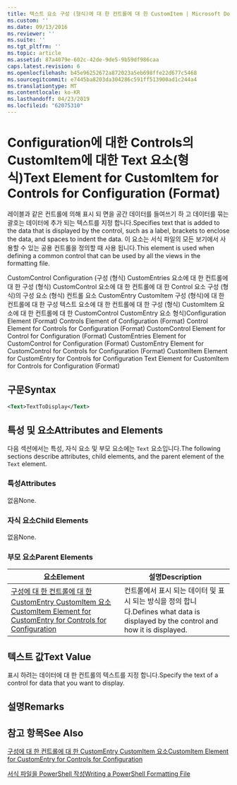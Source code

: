 ```yaml
---
title: 텍스트 요소 구성 (형식)에 대 한 컨트롤에 대 한 CustomItem | Microsoft Docs
ms.custom: ''
ms.date: 09/13/2016
ms.reviewer: ''
ms.suite: ''
ms.tgt_pltfrm: ''
ms.topic: article
ms.assetid: 87a4079e-602c-42de-9de5-9b59df986caa
caps.latest.revision: 6
ms.openlocfilehash: b45e96252672a872023a5eb698ffe22d677c5468
ms.sourcegitcommit: e7445ba8203da304286c591ff513900ad1c244a4
ms.translationtype: MT
ms.contentlocale: ko-KR
ms.lasthandoff: 04/23/2019
ms.locfileid: "62075310"
---
```

# <a name="text-element-for-customitem-for-controls-for-configuration-format"></a><span data-ttu-id="87ecb-102">Configuration에 대한 Controls의 CustomItem에 대한 Text 요소(형식)</span><span class="sxs-lookup"><span data-stu-id="87ecb-102">Text Element for CustomItem for Controls for Configuration (Format)</span></span>

<span data-ttu-id="87ecb-103">레이블과 같은 컨트롤에 의해 표시 되 면을 공간 데이터를 들여쓰기 하 고 데이터를 묶는 괄호는 데이터에 추가 되는 텍스트를 지정 합니다.</span><span class="sxs-lookup"><span data-stu-id="87ecb-103">Specifies text that is added to the data that is displayed by the control, such as a label, brackets to enclose the data, and spaces to indent the data.</span></span> <span data-ttu-id="87ecb-104">이 요소는 서식 파일의 모든 보기에서 사용할 수 있는 공용 컨트롤을 정의할 때 사용 됩니다.</span><span class="sxs-lookup"><span data-stu-id="87ecb-104">This element is used when defining a common control that can be used by all the views in the formatting file.</span></span>

<span data-ttu-id="87ecb-105">CustomControl Configuration (구성 (형식) CustomEntries 요소에 대 한 컨트롤에 대 한 구성 (형식) CustomControl 요소에 대 한 컨트롤에 대 한 Control 요소 구성 (형식)의 구성 요소 (형식) 컨트롤 요소 CustomEntry CustomItem 구성 (형식)에 대 한 컨트롤에 대 한 구성 텍스트 요소에 대 한 컨트롤에 대 한 구성 (형식) CustomItem 요소에 대 한 컨트롤에 대 한 CustomControl CustomEntry 요소 형식)</span><span class="sxs-lookup"><span data-stu-id="87ecb-105">Configuration Element (Format) Controls Element of Configuration (Format) Control Element for Controls for Configuration (Format) CustomControl Element for Control for Configuration (Format) CustomEntries Element for CustomControl for Configuration (Format) CustomEntry Element for CustomControl for Controls for Configuration (Format) CustomItem Element for CustomEntry for Controls for Configuration Text Element for CustomItem for Controls for Configuration (Format)</span></span>

## <a name="syntax"></a><span data-ttu-id="87ecb-106">구문</span><span class="sxs-lookup"><span data-stu-id="87ecb-106">Syntax</span></span>

```xml
<Text>TextToDisplay</Text>
```

## <a name="attributes-and-elements"></a><span data-ttu-id="87ecb-107">특성 및 요소</span><span class="sxs-lookup"><span data-stu-id="87ecb-107">Attributes and Elements</span></span>

<span data-ttu-id="87ecb-108">다음 섹션에서는 특성, 자식 요소 및 부모 요소에는 `Text` 요소입니다.</span><span class="sxs-lookup"><span data-stu-id="87ecb-108">The following sections describe attributes, child elements, and the parent element of the `Text` element.</span></span>

### <a name="attributes"></a><span data-ttu-id="87ecb-109">특성</span><span class="sxs-lookup"><span data-stu-id="87ecb-109">Attributes</span></span>

<span data-ttu-id="87ecb-110">없음</span><span class="sxs-lookup"><span data-stu-id="87ecb-110">None.</span></span>

### <a name="child-elements"></a><span data-ttu-id="87ecb-111">자식 요소</span><span class="sxs-lookup"><span data-stu-id="87ecb-111">Child Elements</span></span>

<span data-ttu-id="87ecb-112">없음</span><span class="sxs-lookup"><span data-stu-id="87ecb-112">None.</span></span>

### <a name="parent-elements"></a><span data-ttu-id="87ecb-113">부모 요소</span><span class="sxs-lookup"><span data-stu-id="87ecb-113">Parent Elements</span></span>

|<span data-ttu-id="87ecb-114">요소</span><span class="sxs-lookup"><span data-stu-id="87ecb-114">Element</span></span>|<span data-ttu-id="87ecb-115">설명</span><span class="sxs-lookup"><span data-stu-id="87ecb-115">Description</span></span>|
|-------------|-----------------|
|[<span data-ttu-id="87ecb-116">구성에 대 한 컨트롤에 대 한 CustomEntry CustomItem 요소</span><span class="sxs-lookup"><span data-stu-id="87ecb-116">CustomItem Element for CustomEntry for Controls for Configuration</span></span>](./customitem-element-for-customentry-for-controls-for-configuration-format.md)|<span data-ttu-id="87ecb-117">컨트롤에서 표시 되는 데이터 및 표시 되는 방식을 정의 합니다.</span><span class="sxs-lookup"><span data-stu-id="87ecb-117">Defines what data is displayed by the control and how it is displayed.</span></span>|

## <a name="text-value"></a><span data-ttu-id="87ecb-118">텍스트 값</span><span class="sxs-lookup"><span data-stu-id="87ecb-118">Text Value</span></span>

<span data-ttu-id="87ecb-119">표시 하려는 데이터에 대 한 컨트롤의 텍스트를 지정 합니다.</span><span class="sxs-lookup"><span data-stu-id="87ecb-119">Specify the text of a control for data that you want to display.</span></span>

## <a name="remarks"></a><span data-ttu-id="87ecb-120">설명</span><span class="sxs-lookup"><span data-stu-id="87ecb-120">Remarks</span></span>

## <a name="see-also"></a><span data-ttu-id="87ecb-121">참고 항목</span><span class="sxs-lookup"><span data-stu-id="87ecb-121">See Also</span></span>

[<span data-ttu-id="87ecb-122">구성에 대 한 컨트롤에 대 한 CustomEntry CustomItem 요소</span><span class="sxs-lookup"><span data-stu-id="87ecb-122">CustomItem Element for CustomEntry for Controls for Configuration</span></span>](./customitem-element-for-customentry-for-controls-for-configuration-format.md)

[<span data-ttu-id="87ecb-123">서식 파일을 PowerShell 작성</span><span class="sxs-lookup"><span data-stu-id="87ecb-123">Writing a PowerShell Formatting File</span></span>](./writing-a-powershell-formatting-file.md)
